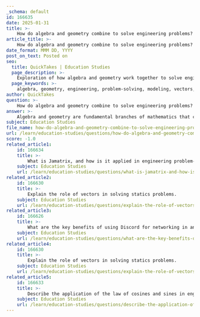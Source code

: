```yaml
---
_schema: default
id: 166635
date: 2025-01-31
title: >-
    How do algebra and geometry combine to solve engineering problems?
article_title: >-
    How do algebra and geometry combine to solve engineering problems?
date_format: MMM DD, YYYY
post_on_text: Posted on
seo:
  title: QuickTakes | Education Studies
  page_description: >-
    Exploration of how algebra and geometry work together to solve engineering problems, highlighting their roles in modeling, forces, equilibrium, and design.
  page_keywords: >-
    algebra, geometry, engineering, problem-solving, modeling, vectors, forces, equilibrium, trigonometry, systems of equations, unit conversion, design, structural analysis, statics, dynamics
author: QuickTakes
question: >-
    How do algebra and geometry combine to solve engineering problems?
answer: >-
    Algebra and geometry are fundamental branches of mathematics that combine to solve various engineering problems effectively. Their integration is crucial in many engineering disciplines, particularly in statics, dynamics, and structural analysis. Here’s how they work together:\n\n### 1. **Modeling Physical Systems**\nAlgebra is used to formulate equations that represent physical systems. For example, when analyzing forces acting on a structure, engineers often set up equations based on Newton's laws. Geometry helps in visualizing these systems, allowing engineers to understand the spatial relationships between different components.\n\n### 2. **Vectors and Forces**\nIn engineering, forces are often represented as vectors, which have both magnitude and direction. Algebra is used to perform calculations involving these vectors, such as adding forces or resolving them into components. Geometry provides the tools to visualize these vectors, often using diagrams to illustrate their directions and magnitudes.\n\n### 3. **Equations of Equilibrium**\nIn statics, the equilibrium of forces is a key concept. Engineers use algebra to set up equations based on the sum of forces and moments being zero. Geometry aids in understanding the configuration of forces, especially when using free body diagrams (FBDs) to represent all forces acting on a body.\n\n### 4. **Trigonometry in Engineering**\nTrigonometry, which is a branch of geometry, is essential for solving problems involving angles and distances. For instance, when determining the components of a force acting at an angle, algebraic equations are used alongside trigonometric functions (like sine and cosine) to find the resultant forces.\n\n### 5. **System of Equations**\nMany engineering problems can be modeled as systems of equations. Algebra provides the methods to solve these systems, whether they are linear or nonlinear. Geometry helps in visualizing the solutions, particularly in multi-dimensional spaces, which is crucial for understanding the behavior of complex systems.\n\n### 6. **Unit Conversion**\nIn engineering, it is often necessary to convert units from one system to another (e.g., from imperial to metric). Algebraic manipulation is used to perform these conversions, while geometric understanding helps in ensuring that the dimensions and scales are consistent throughout the analysis.\n\n### 7. **Applications in Design**\nWhen designing structures, engineers must consider both the geometric properties (like shape and size) and the algebraic relationships (like stress and strain). The combination of these disciplines allows for the optimization of designs to ensure safety and efficiency.\n\n### Conclusion\nIn summary, algebra and geometry are intertwined in engineering problem-solving. Algebra provides the computational tools necessary for analysis, while geometry offers the visual and spatial understanding required to interpret and solve complex engineering challenges. Mastery of both areas is essential for effective engineering practice, particularly in fields that rely heavily on statics and dynamics.
subject: Education Studies
file_name: how-do-algebra-and-geometry-combine-to-solve-engineering-problems.md
url: /learn/education-studies/questions/how-do-algebra-and-geometry-combine-to-solve-engineering-problems
score: -1.0
related_article1:
    id: 166634
    title: >-
        What is Jamatrix, and how is it applied in engineering problem-solving?
    subject: Education Studies
    url: /learn/education-studies/questions/what-is-jamatrix-and-how-is-it-applied-in-engineering-problemsolving
related_article2:
    id: 166630
    title: >-
        Explain the role of vectors in solving statics problems.
    subject: Education Studies
    url: /learn/education-studies/questions/explain-the-role-of-vectors-in-solving-statics-problems
related_article3:
    id: 166626
    title: >-
        What are the key benefits of using Discord for networking in an academic setting?
    subject: Education Studies
    url: /learn/education-studies/questions/what-are-the-key-benefits-of-using-discord-for-networking-in-an-academic-setting
related_article4:
    id: 166630
    title: >-
        Explain the role of vectors in solving statics problems.
    subject: Education Studies
    url: /learn/education-studies/questions/explain-the-role-of-vectors-in-solving-statics-problems
related_article5:
    id: 166633
    title: >-
        Describe the application of the law of cosines and sines in engineering statics.
    subject: Education Studies
    url: /learn/education-studies/questions/describe-the-application-of-the-law-of-cosines-and-sines-in-engineering-statics
---
```


&nbsp;